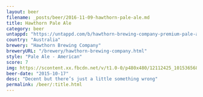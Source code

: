 ```yaml
---
layout: beer
filename: _posts/beer/2016-11-09-hawthorn-pale-ale.md
title: Hawthorn Pale Ale
category: beer
untappd: "https://untappd.com/b/hawthorn-brewing-company-premium-pale-ale/25002"
country: "Australia"
brewery: "Hawthorn Brewing Company"
breweryURL: "/brewery/hawthorn-brewing-company.html"
style: "Pale Ale - American"
score: 7
img: https://scontent.xx.fbcdn.net/v/t1.0-0/p480x480/12112425_10153656864393745_4992271544321247491_n.jpg?oh=340f1e07e11a3014fe961932c3c37efc&oe=59669348
beer-date: "2015-10-17"
desc: "Decent but there’s just a little something wrong"
permalink: /beer/:title.html
---
```

